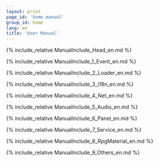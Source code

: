 ```yaml
---
layout: print
page_id: 'home.manual'
group_id: home
lang: en
title: 'User Manual'
---
```

{% include_relative ManualInclude_Head_en.md %}

{% include_relative ManualInclude_1_Event_en.md %}

{% include_relative ManualInclude_2_Loader_en.md %}

{% include_relative ManualInclude_3_i18n_en.md %}

{% include_relative ManualInclude_4_Net_en.md %}

{% include_relative ManualInclude_5_Audio_en.md %}

{% include_relative ManualInclude_6_Panel_en.md %}

{% include_relative ManualInclude_7_Service_en.md %}

{% include_relative ManualInclude_8_RpgMaterial_en.md %}

{% include_relative ManualInclude_9_Others_en.md %}